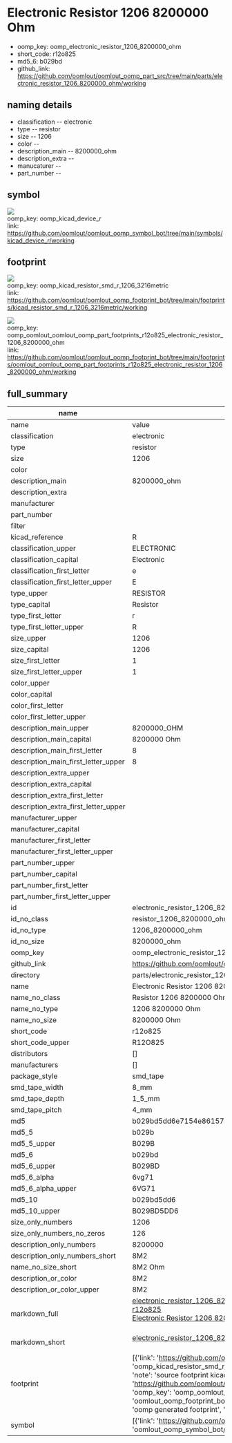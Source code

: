 # Electronic Resistor 1206 8200000 Ohm

  
* oomp_key: oomp_electronic_resistor_1206_8200000_ohm 
* short_code: r12o825
* md5_6: b029bd  
* github_link: https://github.com/oomlout/oomlout_oomp_part_src/tree/main/parts/electronic_resistor_1206_8200000_ohm/working  
## naming details
* classification -- electronic
* type -- resistor
* size -- 1206
* color -- 
* description_main -- 8200000_ohm
* description_extra -- 
* manucaturer -- 
* part_number -- 



## symbol

![](symbol/{index}/working/working_600.png)  
oomp_key: oomp_kicad_device_r  
link: https://github.com/oomlout/oomlout_oomp_symbol_bot/tree/main/symbols/kicad_device_r/working  

## footprint

![](footprint/{index}/working/working_600.png)  
oomp_key: oomp_kicad_resistor_smd_r_1206_3216metric  
link: https://github.com/oomlout/oomlout_oomp_footprint_bot/tree/main/footprints/kicad_resistor_smd_r_1206_3216metric/working  

![](footprint/{index}/working/working_600.png)  
oomp_key: oomp_oomlout_oomlout_oomp_part_footprints_r12o825_electronic_resistor_1206_8200000_ohm  
link: https://github.com/oomlout/oomlout_oomp_footprint_bot/tree/main/footprints/oomlout_oomlout_oomp_part_footprints_r12o825_electronic_resistor_1206_8200000_ohm/working  

## full_summary
| name | value | 
| --- | --- | 
| name | value | 
| classification | electronic | 
| type | resistor | 
| size | 1206 | 
| color |  | 
| description_main | 8200000_ohm | 
| description_extra |  | 
| manufacturer |  | 
| part_number |  | 
| filter |  | 
| kicad_reference | R | 
| classification_upper | ELECTRONIC | 
| classification_capital | Electronic | 
| classification_first_letter | e | 
| classification_first_letter_upper | E | 
| type_upper | RESISTOR | 
| type_capital | Resistor | 
| type_first_letter | r | 
| type_first_letter_upper | R | 
| size_upper | 1206 | 
| size_capital | 1206 | 
| size_first_letter | 1 | 
| size_first_letter_upper | 1 | 
| color_upper |  | 
| color_capital |  | 
| color_first_letter |  | 
| color_first_letter_upper |  | 
| description_main_upper | 8200000_OHM | 
| description_main_capital | 8200000 Ohm | 
| description_main_first_letter | 8 | 
| description_main_first_letter_upper | 8 | 
| description_extra_upper |  | 
| description_extra_capital |  | 
| description_extra_first_letter |  | 
| description_extra_first_letter_upper |  | 
| manufacturer_upper |  | 
| manufacturer_capital |  | 
| manufacturer_first_letter |  | 
| manufacturer_first_letter_upper |  | 
| part_number_upper |  | 
| part_number_capital |  | 
| part_number_first_letter |  | 
| part_number_first_letter_upper |  | 
| id | electronic_resistor_1206_8200000_ohm | 
| id_no_class | resistor_1206_8200000_ohm | 
| id_no_type | 1206_8200000_ohm | 
| id_no_size | 8200000_ohm | 
| oomp_key | oomp_electronic_resistor_1206_8200000_ohm | 
| github_link | https://github.com/oomlout/oomlout_oomp_part_src/tree/main/parts/electronic_resistor_1206_8200000_ohm/working | 
| directory | parts/electronic_resistor_1206_8200000_ohm | 
| name | Electronic Resistor 1206 8200000 Ohm | 
| name_no_class | Resistor 1206 8200000 Ohm | 
| name_no_type | 1206 8200000 Ohm | 
| name_no_size | 8200000 Ohm | 
| short_code | r12o825 | 
| short_code_upper | R12O825 | 
| distributors | [] | 
| manufacturers | [] | 
| package_style | smd_tape | 
| smd_tape_width | 8_mm | 
| smd_tape_depth | 1_5_mm | 
| smd_tape_pitch | 4_mm | 
| md5 | b029bd5dd6e7154e861573cf74aecb20 | 
| md5_5 | b029b | 
| md5_5_upper | B029B | 
| md5_6 | b029bd | 
| md5_6_upper | B029BD | 
| md5_6_alpha | 6vg71 | 
| md5_6_alpha_upper | 6VG71 | 
| md5_10 | b029bd5dd6 | 
| md5_10_upper | B029BD5DD6 | 
| size_only_numbers | 1206 | 
| size_only_numbers_no_zeros | 126 | 
| description_only_numbers | 8200000 | 
| description_only_numbers_short | 8M2 | 
| name_no_size_short | 8M2 Ohm | 
| description_or_color | 8M2 | 
| description_or_color_upper | 8M2 | 
| markdown_full | [electronic_resistor_1206_8200000_ohm](https://github.com/oomlout/oomlout_oomp_part_src/tree/main/parts/electronic_resistor_1206_8200000_ohm/working)<br>[r12o825](https://github.com/oomlout/oomlout_oomp_part_src/tree/main/parts/electronic_resistor_1206_8200000_ohm/working)<br>[Electronic Resistor 1206 8200000 Ohm](https://github.com/oomlout/oomlout_oomp_part_src/tree/main/parts/electronic_resistor_1206_8200000_ohm/working)<br><br> | 
| markdown_short | [electronic_resistor_1206_8200000_ohm](https://github.com/oomlout/oomlout_oomp_part_src/tree/main/parts/electronic_resistor_1206_8200000_ohm/working)<br><br> | 
| footprint | [{'link': 'https://github.com/oomlout/oomlout_oomp_footprint_bot/tree/main/foootprntss/kicad_resistor_smd_r_1206_3216metric', 'oomp_key': 'oomp_kicad_resistor_smd_r_1206_3216metric', 'directory': 'oomlout_oomp_footprint_bot/footprints/kicad_resistor_smd_r_1206_3216metric//working/working.kicad_mod', 'note': 'source footprint kicad_resistor_smd_r_1206_3216metric', 'index': 0}, {'link': 'https://github.com/oomlout/oomlout_oomp_footprint_bot/tree/main/foootprntss/oomlout_oomlout_oomp_part_footprints_r12o825_electronic_resistor_1206_8200000_ohm', 'oomp_key': 'oomp_oomlout_oomlout_oomp_part_footprints_r12o825_electronic_resistor_1206_8200000_ohm', 'directory': 'oomlout_oomp_footprint_bot/footprints/oomlout_oomlout_oomp_part_footprints_r12o825_electronic_resistor_1206_8200000_ohm//working/working.kicad_mod', 'note': 'oomp generated footprint', 'index': 1}] | 
| symbol | [{'link': 'https://github.com/oomlout/oomlout_oomp_symbol_bot/tree/main/symbols/kicad_device_r', 'oomp_key': 'oomp_kicad_device_r', 'directory': 'oomlout_oomp_symbol_bot/symbols/kicad_device_r//working/working.kicad_sym', 'index': 0}] | 
